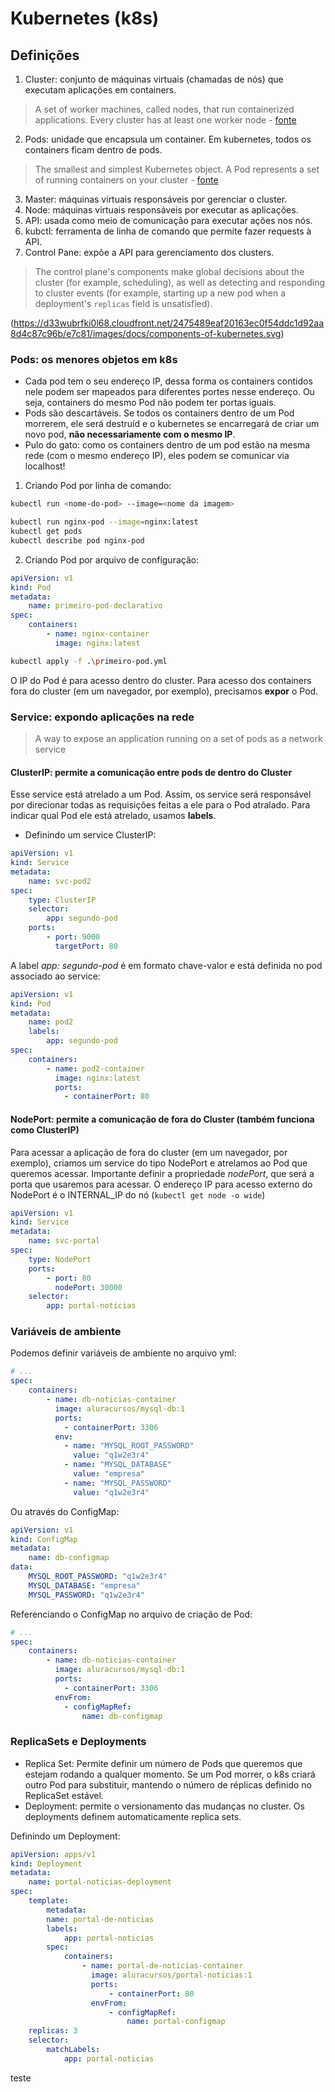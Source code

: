 # Kubernetes (k8s)

## Definições

1. Cluster: conjunto de máquinas virtuais (chamadas de nós) que executam aplicações em containers.
> A set of worker machines, called nodes, that run containerized applications. Every cluster has at least one worker node - [fonte](https://kubernetes.io/docs/reference/glossary/?all=true#term-cluster)
2. Pods: unidade que encapsula um container. Em kubernetes, todos os containers ficam dentro de pods.
> The smallest and simplest Kubernetes object. A Pod represents a set of running containers on your cluster - [fonte](https://kubernetes.io/docs/reference/glossary/?all=true#term-pod)
3. Master: máquinas virtuais responsáveis por gerenciar o cluster.
4. Node: máquinas virtuais responsáveis por executar as aplicações.
5. API: usada como meio de comunicação para executar ações nos nós.
6. kubctl: ferramenta de linha de comando que permite fazer requests à API.
7. Control Pane: expõe a API para gerenciamento dos clusters.
> The control plane's components make global decisions about the cluster (for example, scheduling), as well as detecting and responding to cluster events (for example, starting up a new pod when a deployment's `replicas` field is unsatisfied).

(https://d33wubrfki0l68.cloudfront.net/2475489eaf20163ec0f54ddc1d92aa8d4c87c96b/e7c81/images/docs/components-of-kubernetes.svg)

### Pods: os menores objetos em k8s

- Cada pod tem o seu endereço IP, dessa forma os containers contidos nele podem ser mapeados para diferentes portes nesse endereço. Ou seja, containers do mesmo Pod não podem ter portas iguais.
- Pods são descartáveis. Se todos os containers dentro de um Pod morrerem, ele será destruíd e o kubernetes se encarregará de criar um novo pod, **não necessariamente com o mesmo IP**.
- Pulo do gato: como os containers dentro de um pod estão na mesma rede (com o mesmo endereço IP), eles podem se comunicar via localhost!

1. Criando Pod por linha de comando:

```bash
kubectl run <nome-do-pod> --image=<nome da imagem>
```
```bash
kubectl run nginx-pod --image=nginx:latest
kubectl get pods
kubectl describe pod nginx-pod
```

2. Criando Pod por arquivo de configuração:

```yml
apiVersion: v1
kind: Pod
metadata:
	name: primeiro-pod-declarativo
spec:
	containers:
		- name: nginx-container
		  image: nginx:latest
```
```bash
kubectl apply -f .\primeiro-pod.yml
```

O IP do Pod é para acesso dentro do cluster. Para acesso dos containers fora do cluster (em um navegador, por exemplo), precisamos **expor** o Pod.

### Service: expondo aplicações na rede

> A way to expose an application running on a set of pods as a network service

#### ClusterIP: permite a comunicação entre pods **de dentro do Cluster**

Esse service está atrelado a um Pod. Assim, os service será responsável por direcionar todas as requisições feitas a ele para o Pod atralado. Para indicar qual Pod ele está atrelado, usamos **labels**.

- Definindo um service ClusterIP:

```yml
apiVersion: v1
kind: Service
metadata:
	name: svc-pod2
spec:
	type: ClusterIP
	selector:
		app: segundo-pod
	ports:
		- port: 9000
		  targetPort: 80
```
A label *app: segundo-pod* é em formato chave-valor e está definida no pod associado ao service:
```yml
apiVersion: v1
kind: Pod
metadata:
	name: pod2
	labels:
		app: segundo-pod
spec:
	containers:
		- name: pod2-container
		  image: nginx:latest
		  ports:
			- containerPort: 80
```
#### NodePort: permite a comunicação de fora do Cluster (também funciona como ClusterIP)

Para acessar a aplicação de fora do cluster (em um navegador, por exemplo), criamos um service do tipo NodePort e atrelamos ao Pod que queremos acessar. Importante definir a propriedade *nodePort*, que será a porta que usaremos para acessar.
O endereço IP para acesso externo do NodePort é o INTERNAL_IP do nó (`kubectl get node -o wide`)

```yml
apiVersion: v1
kind: Service
metadata:
	name: svc-portal
spec:
	type: NodePort
	ports:
		- port: 80
		  nodePort: 30000
	selector:
		app: portal-noticias
```

### Variáveis de ambiente

Podemos definir variáveis de ambiente no arquivo yml:

```yml
# ...
spec:
	containers:
		- name: db-noticias-container
		  image: aluracursos/mysql-db:1
		  ports:
			- containerPort: 3306
		  env:
			- name: "MYSQL_ROOT_PASSWORD"
			  value: "q1w2e3r4"
			- name: "MYSQL_DATABASE"
			  value: "empresa"
			- name: "MYSQL_PASSWORD"
			  value: "q1w2e3r4"
```
Ou através do ConfigMap:
```yml
apiVersion: v1
kind: ConfigMap
metadata:
	name: db-configmap
data:
	MYSQL_ROOT_PASSWORD: "q1w2e3r4"
	MYSQL_DATABASE: "empresa"
	MYSQL_PASSWORD: "q1w2e3r4"
```
Referenciando o ConfigMap no arquivo de criação de Pod:
```yml
# ...
spec:
	containers:
		- name: db-noticias-container
		  image: aluracursos/mysql-db:1
		  ports:
			- containerPort: 3306
		  envFrom:
			- configMapRef:
				name: db-configmap
```

### ReplicaSets e Deployments

- Replica Set: Permite definir um número de Pods que queremos que estejam rodando a qualquer momento. Se um Pod morrer, o k8s criará outro Pod para substituir, mantendo o número de réplicas definido no ReplicaSet estável.
- Deployment: permite o versionamento das mudanças no cluster. Os deployments definem automaticamente replica sets.

Definindo um Deployment:

```yml
apiVersion: apps/v1
kind: Deployment
metadata:
	name: portal-noticias-deployment
spec:
	template:
		metadata:
		name: portal-de-noticias
		labels:
			app: portal-noticias
		spec:
			containers:
				- name: portal-de-noticias-container
				  image: aluracursos/portal-noticias:1
				  ports:
					  - containerPort: 80
				  envFrom:
					  - configMapRef:
						  name: portal-configmap
	replicas: 3
	selector:
		matchLabels:
			app: portal-noticias
```
teste
